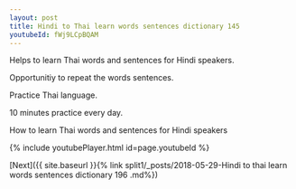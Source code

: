 ```yaml
---
layout: post
title: Hindi to Thai learn words sentences dictionary 145 
youtubeId: fWj9LCpBQAM
---
```

 
 
Helps to learn Thai words and sentences for Hindi speakers.

Opportunitiy to repeat the words sentences. 

Practice Thai language. 
 
10 minutes practice every day. 
 
How to learn Thai words and sentences for Hindi speakers 
 
{% include youtubePlayer.html id=page.youtubeId %}
 
 
[Next]({{ site.baseurl }}{% link  split1/_posts/2018-05-29-Hindi to thai learn words sentences dictionary 196 .md%})
 
